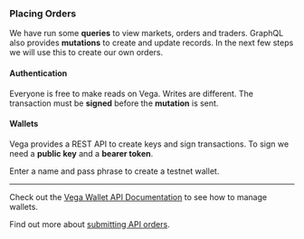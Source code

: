 ### Placing Orders 

We have run some **queries** to view markets, orders and traders. GraphQL also provides **mutations** to create and update records. In the next few steps we will use this to create our own orders.

#### Authentication

Everyone is free to make reads on Vega. Writes are different. The transaction must be **signed** before the **mutation** is sent.

#### Wallets

Vega provides a REST API to create keys and sign transactions. To sign we need a **public key** and a **bearer token**.

Enter a name and pass phrase to create a testnet wallet.
___

Check out the <a href="https://docs.fairground.vega.xyz/docs/api-howtos/wallet/" target="_blank">Vega Wallet API Documentation</a> to see how to manage wallets.

Find out more about <a href="https://docs.fairground.vega.xyz/docs/api-howtos/submit-order/" target="_blank">submitting API orders</a>.


